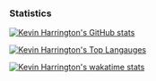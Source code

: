 ### Statistics
  [![Kevin Harrington's GitHub stats](https://github-readme-stats.vercel.app/api?username=madhephaestus)](https://github.com/anuraghazra/github-readme-stats)
  
  [![Kevin Harrington's Top Langauges](https://github-readme-stats.vercel.app/api/top-langs/?username=madhephaestus&layout=donut)](https://github.com/anuraghazra/github-readme-stats)

  [![Kevin Harrington's wakatime stats](https://github-readme-stats.vercel.app/api/wakatime?username=madhephaestus)](https://github.com/anuraghazra/github-readme-stats)
